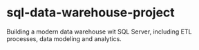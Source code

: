 # sql-data-warehouse-project
Building a modern data warehouse wit SQL Server, including ETL processes, data modeling and analytics.
